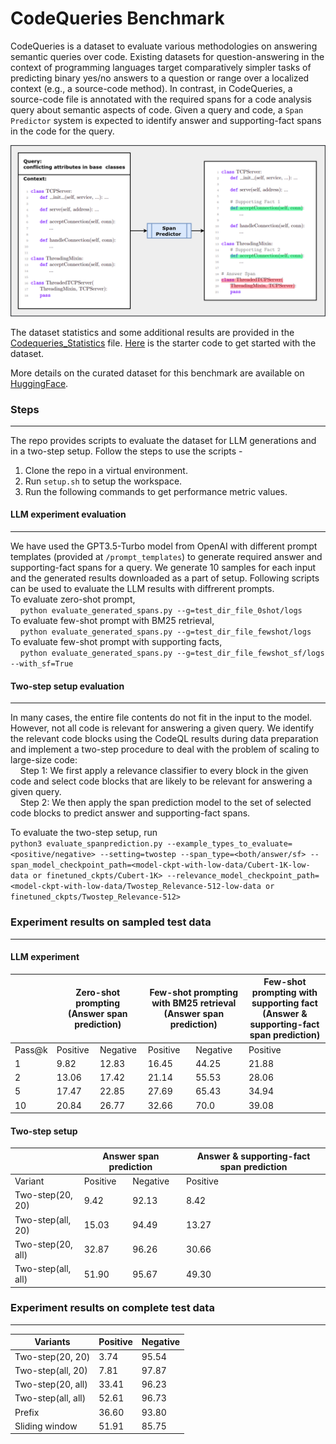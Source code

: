 # CodeQueries Benchmark

CodeQueries is a dataset to evaluate various methodologies on answering semantic queries over code. Existing datasets for question-answering in the context of programming languages target comparatively simpler tasks of predicting binary yes/no answers to a question or range over a localized context (e.g., a source-code method). In contrast, in CodeQueries, a source-code file is annotated with the required spans for a code analysis query about semantic aspects of code. Given a query and code, a `Span Predictor` system is expected to identify answer and supporting-fact spans in the code for the query. 

<p align="center">
    <img src="figures/QA_Task.png" alt="CodeQueries task definition" style="width: 70vw; min-width: 300px;"/>
</p>


The dataset statistics and some additional results are provided in the [Codequeries_Statistics](https://github.com/thepurpleowl/codequeries-benchmark/blob/main/Codequeries_Statistics.pdf) file. [Here](https://github.com/thepurpleowl/codequeries-benchmark/blob/main/using_CodeQueries.ipynb) is the starter code to get started with the dataset.

More details on the curated dataset for this benchmark are available on [HuggingFace](https://huggingface.co/datasets/thepurpleowl/codequeries).

### Steps
-----------
The repo provides scripts to evaluate the dataset for LLM generations and in a two-step setup. Follow the steps to use the scripts -
1. Clone the repo in a virtual environment.
2. Run `setup.sh` to setup the workspace.
3. Run the following commands to get performance metric values.   


#### LLM experiment evaluation
-----------
We have used the GPT3.5-Turbo model from OpenAI with different prompt templates (provided at `/prompt_templates`) to generate required answer and supporting-fact spans for a query. We generate 10 samples for each input and the generated results downloaded as a part of setup. Following scripts can be used to evaluate the LLM results with diffrerent prompts.  
To evaluate zero-shot prompt,  
&nbsp;&nbsp;&nbsp;&nbsp;`python evaluate_generated_spans.py --g=test_dir_file_0shot/logs`  
To evaluate few-shot prompt with BM25 retrieval,  
&nbsp;&nbsp;&nbsp;&nbsp;`python evaluate_generated_spans.py --g=test_dir_file_fewshot/logs`  
To evaluate few-shot prompt with supporting facts,  
&nbsp;&nbsp;&nbsp;&nbsp;`python evaluate_generated_spans.py --g=test_dir_file_fewshot_sf/logs --with_sf=True`

#### Two-step setup evaluation
-----------
In many cases, the entire file contents do not fit in the input to the model. However, not all code is relevant for answering a given query. We identify the relevant code blocks using the CodeQL results during data preparation and implement a two-step procedure to deal with the problem of scaling to large-size code:  
&nbsp;&nbsp;&nbsp;&nbsp;Step 1: We first apply a relevance classifier to every block in the given code and select code blocks that are likely to be relevant for answering a given query.  
&nbsp;&nbsp;&nbsp;&nbsp;Step 2: We then apply the span prediction model to the set of selected code blocks to predict answer and supporting-fact spans.  

To evaluate the two-step setup, run  
`python3 evaluate_spanprediction.py --example_types_to_evaluate=<positive/negative> --setting=twostep --span_type=<both/answer/sf> --span_model_checkpoint_path=<model-ckpt-with-low-data/Cubert-1K-low-data or finetuned_ckpts/Cubert-1K> --relevance_model_checkpoint_path=<model-ckpt-with-low-data/Twostep_Relevance-512-low-data or finetuned_ckpts/Twostep_Relevance-512>`


### Experiment results on sampled test data
-----------
#### LLM experiment
<table>
  <thead>
    <tr>
      <th></th>
      <th colspan="2">Zero-shot prompting <br>(Answer span prediction)</th>
      <th colspan="2">Few-shot prompting with BM25 retrieval <br>(Answer span prediction)</th>
      <th> Few-shot prompting with supporting fact <br>(Answer & supporting-fact span prediction)</th>
    </tr>
  </thead>
  <tbody>
    <tr>
      <td>Pass@k</td>
      <td>Positive</td>
      <td>Negative</td>
      <td>Positive</td>
      <td>Negative</td>
      <td>Positive</td>
    </tr>
    <tr>
      <td>1</td>
      <td>9.82</td>
      <td>12.83</td>
      <td>16.45</td>
      <td>44.25</td>
      <td>21.88</td>
    </tr>
    <tr>
      <td>2</td>
      <td>13.06</td>
      <td>17.42</td>
      <td>21.14</td>
      <td>55.53</td>
      <td>28.06</td>
    </tr>
    <tr>
      <td>5</td>
      <td>17.47</td>
      <td>22.85</td>
      <td>27.69</td>
      <td>65.43</td>
      <td>34.94</td>
    </tr>
    <tr>
      <td>10</td>
      <td>20.84</td>
      <td>26.77</td>
      <td>32.66</td>
      <td>70.0</td>
      <td>39.08</td>
    </tr>
  </tbody>
</table>

 #### Two-step setup
 <table>
  <thead>
    <tr>
      <th></th>
      <th colspan="2">Answer span prediction</th>
      <th>Answer & supporting-fact span prediction</th>
    </tr>
  </thead>
  <tbody>
    <tr>
      <td>Variant</td>
      <td>Positive</td>
      <td>Negative</td>
      <td>Positive</td>
    </tr>
    <tr>
      <td>Two-step(20, 20)</td>
      <td>9.42</td>
      <td>92.13</td>
      <td>8.42</td>
    </tr>
    <tr>
      <td>Two-step(all, 20)</td>
      <td>15.03 </td>
      <td>94.49</td>
      <td>13.27</td>
    </tr>
    <tr>
      <td>Two-step(20, all)</td>
      <td>32.87</td>
      <td>96.26</td>
      <td>30.66</td>
    </tr>
    <tr>
      <td>Two-step(all, all)</td>
      <td>51.90</td>
      <td>95.67</td>
      <td>49.30</td>
    </tr>
  </tbody>
</table>


### Experiment results on complete test data
-----------
| Variants                      | Positive     | Negative     |
|-------------------------------|--------------|--------------|
| Two-step(20, 20)              | 3.74         | 95.54        |
| Two-step(all, 20)             | 7.81         | 97.87        |
| Two-step(20, all)             | 33.41        | 96.23        |
| Two-step(all, all)            | 52.61        | 96.73        |
| Prefix                        | 36.60        | 93.80        |
| Sliding window                | 51.91        | 85.75        |
